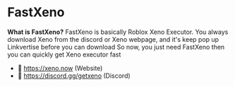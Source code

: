 # FastXeno

**What is FastXeno?**
FastXeno is basically Roblox Xeno Executor. You always download Xeno from the discord or Xeno webpage, and it's keep pop up Linkvertise before you can download
So now, you just need FastXeno then you can quickly get Xeno executor fast

- 🔗 https://xeno.now (Website)
- 🔗 https://discord.gg/getxeno (Discord)
